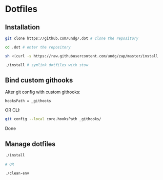 # Dotfiles

## Installation

```bash
git clone https://github.com/undg/.dot # clone the repository

cd .dot # enter the repository

sh <(curl -s https://raw.githubusercontent.com/undg/zap/master/install.sh)   # Install zap.

./install # symlink dotfiles with stow

```

## Bind custom githooks

Alter git config with custom githooks:

```
hooksPath = _githooks
```


OR CLI:

```bash
git config --local core.hooksPath _githooks/
```

Done


## Manage dotfiles

```bash
./install
 
# OR

./clean-env
```


